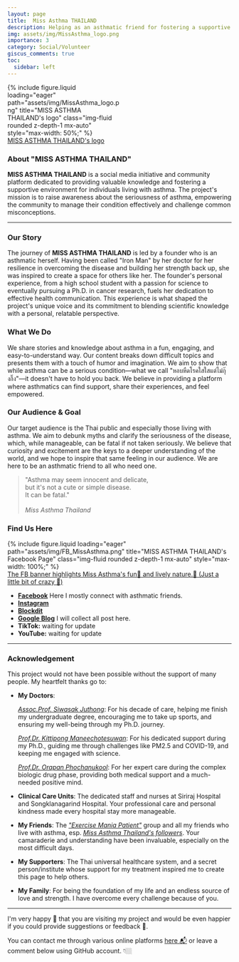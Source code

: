 ```yaml
---
layout: page
title:  Miss Asthma THAILAND
description: Helping as an asthmatic friend for fostering a supportive environment and promoting asthma awareness. 
img: assets/img/MissAsthma_logo.png
importance: 3
category: Social/Volunteer
giscus_comments: true
toc:
  sidebar: left
---
```

<div class="row justify-content-center">
  <div class="col-sm mt-3 mt-md-0 content-center" style="max-width: 50%;">
    {% include figure.liquid loading="eager" path="assets/img/MissAsthma_logo.png" title="MISS ASTHMA THAILAND's logo" class="img-fluid rounded z-depth-1 mx-auto" style="max-width: 50%;" %}
  </div>
</div>
<div class="caption text-center">
    <a href="https://www.nature.com/articles/s41598-024-73581-8/figures/7" target="_blank">MISS ASTHMA THAILAND's logo</a>
</div>

### About "MISS ASTHMA THAILAND"

**MISS ASTHMA THAILAND** is a social media initiative and community platform dedicated to providing valuable knowledge and fostering a supportive environment for individuals living with asthma. The project's mission is to raise awareness about the seriousness of asthma, empowering the community to manage their condition effectively and challenge common misconceptions.

---

### Our Story

The journey of **MISS ASTHMA THAILAND** is led by a founder who is an asthmatic herself. Having been called "Iron Man" by her doctor for her resilience in overcoming the disease and building her strength back up, she was inspired to create a space for others like her. The founder's personal experience, from a high school student with a passion for science to eventually pursuing a Ph.D. in cancer research, fuels her dedication to effective health communication. This experience is what shaped the project's unique voice and its commitment to blending scientific knowledge with a personal, relatable perspective.

### What We Do

We share stories and knowledge about asthma in a fun, engaging, and easy-to-understand way. Our content breaks down difficult topics and presents them with a touch of humor and imagination. We aim to show that while asthma can be a serious condition—what we call "หอบหืดโรคใสใสแต่ไม่กุ๊งกิ๊ง"—it doesn't have to hold you back. We believe in providing a platform where asthmatics can find support, share their experiences, and feel empowered.

### Our Audience & Goal

Our target audience is the Thai public and especially those living with asthma. We aim to debunk myths and clarify the seriousness of the disease, which, while manageable, can be fatal if not taken seriously. We believe that curiosity and excitement are the keys to a deeper understanding of the world, and we hope to inspire that same feeling in our audience. We are here to be an asthmatic friend to all who need one.
> "Asthma may seem innocent and delicate, \
> but it's not a cute or simple disease. \
> It can be fatal." \
> \
>   *Miss Asthma Thailand*

### Find Us Here

<div class="row justify-content-center">
  <div class="col-sm mt-3 mt-md-0 content-center" style="max-width: 100%;">
    {% include figure.liquid loading="eager" path="assets/img/FB_MissAsthma.png" title="MISS ASTHMA THAILAND's Facebook Page" class="img-fluid rounded z-depth-1 mx-auto" style="max-width: 100%;" %}
  </div>
</div>
<div class="caption text-center">
    <a href="https://www.nature.com/articles/s41598-024-73581-8/figures/7" target="_blank">The FB banner highlights Miss Asthma's fun🤣 and lively nature.💋 (Just a little bit of crazy 🤫) </a>
</div>

* [**Facebook**](https://www.facebook.com/MissAsthmaTH/) Here I mostly connect with asthmatic friends.
* [**Instagram**](https://www.instagram.com/miss_asthma_th?utm_source=ig_web_button_share_sheet&igsh=aDFxZjl5MWdqcXFp)
* [**Blockdit**](blockdit.com/pages/659808504c08e3aca839fc71)
* [**Google Blog**](missasthmath.blogspot.com) I will collect all post here.
* **TikTok:** waiting for update
* **YouTube:** waiting for update
  
---
### Acknowledgement
This project would not have been possible without the support of many people. My heartfelt thanks go to:

- **My Doctors**:

  [*Assoc.Prof. Siwasak Juthong*](https://www.researchgate.net/scientific-contributions/Siwasak-Juthong-2199078823): For his decade of care, helping me finish my undergraduate degree, encouraging me to take up sports, and ensuring my well-being through my Ph.D. journey.

  [*Prof.Dr. Kittipong Maneechotesuwan*](https://www.researchgate.net/profile/Kittipong-Maneechotesuwan): For his dedicated support during my Ph.D., guiding me through challenges like PM2.5 and COVID-19, and keeping me engaged with science.

  [*Prof.Dr. Orapan Phochanukool*](https://scholar.google.co.th/citations?user=Y9_i9IoAAAAJ&hl=en): For her expert care during the complex biologic drug phase, providing both medical support and a much-needed positive mind.

- **Clinical Care Units**: The dedicated staff and nurses at Siriraj Hospital and Songklanagarind Hospital. Your professional care and personal kindness made every hospital stay more manageable.

- **My Friends**: The [*"Exercise Mania Patient"*](https://www.facebook.com/share/g/8duUkQvoX8EXRZV6/) group and all my friends who live with asthma, esp. [*Miss Asthma Thailand's followers*](https://www.facebook.com/MissAsthmaTH/). Your camaraderie and understanding have been invaluable, especially on the most difficult days.

- **My Supporters**: The Thai universal healthcare system, and a secret person/institute whose support for my treatment inspired me to create this page to help others.

- **My Family**: For being the foundation of my life and an endless source of love and strength. I have overcome every challenge because of you.

---
I'm very happy 🥰 that you are visiting my project and would be even happier if you could provide suggestions or feedback 🤩. 

You can contact me through various online platforms [here 📬](https://kuchikinamthip.github.io/) or leave a comment below using GitHub account. 👇🏼
